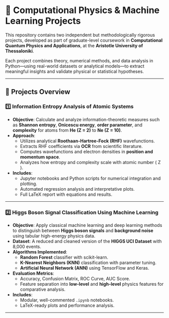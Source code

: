 # 🧠 Computational Physics & Machine Learning Projects

This repository contains two independent but methodologically rigorous projects, developed as part of graduate-level coursework in **Computational Quantum Physics and Applications**, at the **Aristotle University of Thessaloniki**.

Each project combines theory, numerical methods, and data analysis in Python—using real-world datasets or analytical models—to extract meaningful insights and validate physical or statistical hypotheses.

---

## 📌 Projects Overview

### 1️⃣ Information Entropy Analysis of Atomic Systems

- **Objective**: Calculate and analyze information-theoretic measures such as **Shannon entropy**, **Onicescu energy**, **order parameter**, and **complexity** for atoms from **He (Z = 2)** to **Ne (Z = 10)**.
- **Approach**:
  - Utilizes analytical **Roothaan-Hartree-Fock (RHF)** wavefunctions.
  - Extracts RHF coefficients via **OCR** from scientific literature.
  - Computes wavefunctions and electron densities in **position and momentum space**.
  - Analyzes how entropy and complexity scale with atomic number \( Z \).
- **Includes**:
  - Jupyter notebooks and Python scripts for numerical integration and plotting.
  - Automated regression analysis and interpretative plots.
  - Full LaTeX report with equations and results.


---

### 2️⃣ Higgs Boson Signal Classification Using Machine Learning

- **Objective**: Apply classical machine learning and deep learning methods to distinguish between **Higgs boson signals** and **background noise** using tabular high-energy physics data.
- **Dataset**: A reduced and cleaned version of the **HIGGS UCI Dataset** with 8,000 events.
- **Algorithms Implemented**:
  - **Random Forest** classifier with scikit-learn.
  - **K-Nearest Neighbors (KNN)** classification with parameter tuning.
  - **Artificial Neural Network (ANN)** using TensorFlow and Keras.
- **Evaluation Metrics**:
  - Accuracy, Confusion Matrix, ROC Curve, AUC Score.
  - Feature separation into **low-level** and **high-level** physics features for comparative analysis.
- **Includes**:
  - Modular, well-commented `.ipynb` notebooks.
  - LaTeX-ready plots and performance analysis.


---
